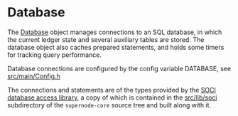 # Database

The [Database](Database.h) object manages connections to an SQL database, in
which the current ledger state and several auxiliary tables are stored. The
database object also caches prepared statements, and holds some timers for
tracking query performance.

Database connections are configured by the config variable DATABASE, see
[src/main/Config.h](../main/Config.h)

The connections and statements are of the types provided by the
[SOCI database access library](http://soci.sourceforge.net/), a copy of which
is contained in the [src/lib/soci](../lib/soci) subdirectory of the
`supernode-core` source tree and built along with it.